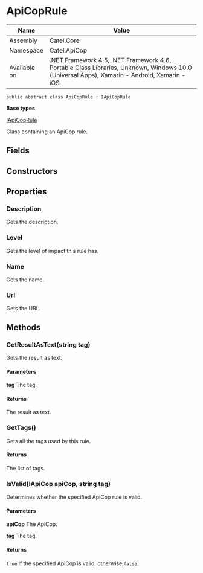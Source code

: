 

# ApiCopRule

Name|Value
---|---
Assembly|Catel.Core
Namespace|Catel.ApiCop
Available on|.NET Framework 4.5, .NET Framework 4.6, Portable Class Libraries, Unknown, Windows 10.0 (Universal Apps), Xamarin - Android, Xamarin - iOS

```
public abstract class ApiCopRule : IApiCopRule
```

**Base types**

[IApiCopRule](/Catel.Core\Catel\ApiCop\IApiCopRule.md)


Class containing an ApiCop rule.



## Fields

## Constructors

## Properties

### Description

Gets the description.



### Level

Gets the level of impact this rule has.



### Name

Gets the name.



### Url

Gets the URL.



## Methods

### GetResultAsText(string tag)

Gets the result as text.

#### Parameters

**tag**
The tag.

#### Returns

The result as text.



### GetTags()

Gets all the tags used by this rule.

#### Returns

The list of tags.



### IsValid(IApiCop apiCop, string tag)

Determines whether the specified ApiCop rule is valid.

#### Parameters

**apiCop**
The ApiCop.

**tag**
The tag.

#### Returns

`true` if the specified ApiCop is valid; otherwise,`false`.



